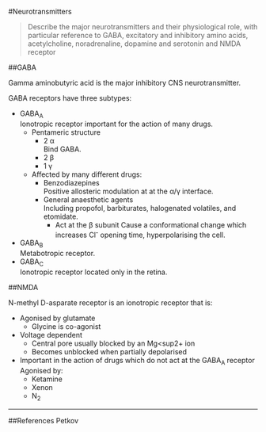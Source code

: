 #Neurotransmitters

> Describe the major neurotransmitters and their physiological role, with particular reference to GABA, excitatory and inhibitory amino acids, acetylcholine, noradrenaline, dopamine and serotonin and NMDA receptor

##GABA

Gamma aminobutyric acid is the major inhibitory CNS neurotransmitter.

GABA receptors have three subtypes:
* GABA<sub>A</sub>  
Ionotropic receptor important for the action of many drugs.
    * Pentameric structure
        * 2 α  
        Bind GABA.
        * 2 β
        * 1 γ
    * Affected by many different drugs:
        * Benzodiazepines  
        Positive allosteric modulation at at the α/γ interface.
        * General anaesthetic agents  
        Including propofol, barbiturates, halogenated volatiles, and etomidate.
            * Act at the β subunit
            Cause a conformational change which increases Cl<sup>-</sup> opening time, hyperpolarising the cell.
* GABA<sub>B</sub>  
Metabotropic receptor.
* GABA<sub>C</sub>  
Ionotropic receptor located only in the retina.


##NMDA

N-methyl D-asparate receptor is an ionotropic receptor that is:
* Agonised by glutamate
    * Glycine is co-agonist
* Voltage dependent  
    * Central pore usually blocked by an Mg<sup2+</sup> ion
    * Becomes unblocked when partially depolarised
* Important in the action of drugs which do not act at the GABA<sub>A</sub> receptor   
Agonised by:
    * Ketamine
    * Xenon
    * N<sub>2</sub>


---

##References
Petkov